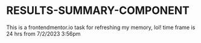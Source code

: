 # RESULTS-SUMMARY-COMPONENT
This is a frontendmentor.io task for refreshing my memory, lol! time frame is 24 hrs from 7/2/2023 3:56pm
